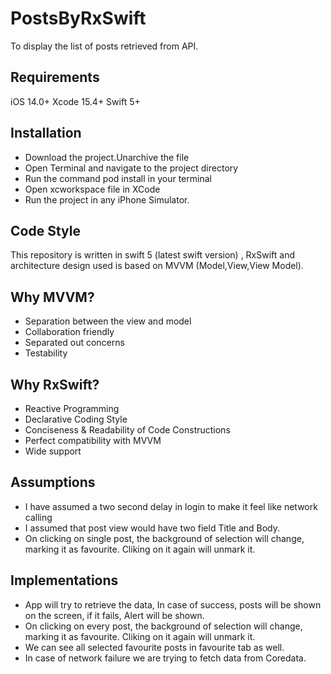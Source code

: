 # PostsByRxSwift

To display the list of posts retrieved from API.

## Requirements

iOS 14.0+ 
Xcode 15.4+
Swift 5+

## Installation

* Download the project.Unarchive the file
* Open Terminal and navigate to the project directory
* Run the command pod install in your terminal 
* Open xcworkspace file in XCode
* Run the project in any iPhone Simulator. 

## Code Style

This repository is written in swift 5 (latest swift version) , RxSwift and architecture design used is based on MVVM (Model,View,View Model).  

## Why MVVM?

- Separation between the view and model
- Collaboration friendly
- Separated out concerns
- Testability

## Why RxSwift?

- Reactive Programming
- Declarative Coding Style
- Conciseness & Readability of Code Constructions
- Perfect compatibility with MVVM
- Wide support

## Assumptions

* I have assumed a two second delay in login to make it feel like network calling
* I assumed that post view would have two field Title and Body.
* On clicking on single post, the background of selection will change, marking it as favourite. Cliking on it again will unmark it.

## Implementations

* App will try to retrieve the data, In case of success, posts will be shown on the screen, if it fails, Alert will be shown.
* On clicking on every post, the background of selection will change, marking it as favourite. Cliking on it again will unmark it.
* We can see all selected favourite posts in favourite tab as well.
* In case of network failure we are trying to fetch data from Coredata.


